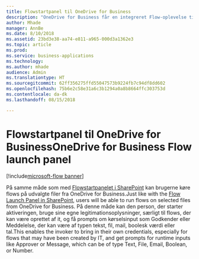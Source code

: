 ```yaml
---
title: Flowstartpanel til OneDrive for Business
description: "OneDrive for Business får en integreret Flow-oplevelse til kørsel af flows"
author: Mhade
manager: AnnBe
ms.date: 8/10/2018
ms.assetid: 23bd3e38-aa74-e811-a965-000d3a1362e3
ms.topic: article
ms.prod: 
ms.service: business-applications
ms.technology: 
ms.author: mhade
audience: Admin
ms.translationtype: HT
ms.sourcegitcommit: 62ff356275ffd55047573b9224fb7c94df8dd602
ms.openlocfilehash: 75b6e2c58e31a6c3b1294a0a8b8664ffc303753d
ms.contentlocale: da-dk
ms.lasthandoff: 08/15/2018

---
```

# <a name="onedrive-for-business-flow-launch-panel"></a><span data-ttu-id="2c92e-103">Flowstartpanel til OneDrive for Business</span><span class="sxs-lookup"><span data-stu-id="2c92e-103">OneDrive for Business Flow launch panel</span></span>

[!include[microsoft-flow banner](../includes/microsoft-flow.md)]




<span data-ttu-id="2c92e-104">På samme måde som med [Flowstartpanelet i SharePoint](https://flow.microsoft.com/en-us/blog/introducing-flow-launch-panel-in-sharepoint-lists-and-libraries/) kan brugerne køre flows på udvalgte filer fra OneDrive for Business.</span><span class="sxs-lookup"><span data-stu-id="2c92e-104">Just like with the [Flow Launch Panel in SharePoint](https://flow.microsoft.com/en-us/blog/introducing-flow-launch-panel-in-sharepoint-lists-and-libraries/), users will be able to run flows on selected files from OneDrive for Business.</span></span> <span data-ttu-id="2c92e-105">På denne måde kan den person, der starter aktiveringen, bruge sine egne legitimationsoplysninger, særligt til flows, der kan være oprettet af it, og få prompts om kørselsinput som Godkender eller Meddelelse, der kan være af typen tekst, fil, mail, boolesk værdi eller tal.</span><span class="sxs-lookup"><span data-stu-id="2c92e-105">This enables the invoker to bring in their own credentials, especially for flows that may have been created by IT, and get prompts for runtime inputs like Approver or Message, which can be of type Text, File, Email, Boolean, or Number.</span></span> 

